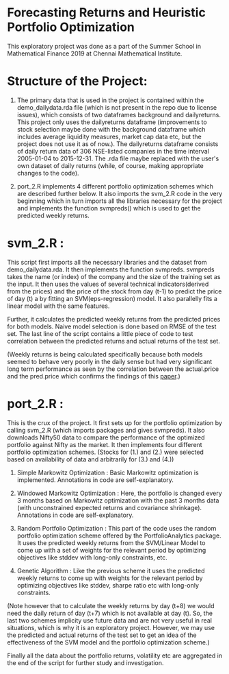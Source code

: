 # Forecasting Returns and Heuristic Portfolio Optimization

This exploratory project was done as a part of the Summer School in Mathematical Finance 2019 at Chennai Mathematical Institute. 

# Structure of the Project:

1. The primary data that is used in the project is contained within the demo_dailydata.rda file (which is not present in the repo due to license issues), which consists of two dataframes background and dailyreturns. This project only uses the dailyreturns dataframe (improvements to stock selection maybe done with the background dataframe which includes average liquidity measures, market cap data etc, but the project does not use it as of now.). The dailyreturns dataframe consists of daily return data of 306 NSE-listed companies in the time interval 2005-01-04 to 2015-12-31. The .rda file maybe replaced with the user's own dataset of daily returns (while, of course, making appropriate changes to the code).

2. port_2.R implements 4 different portfolio optimization schemes which are described further below. It also imports the svm_2.R code in the very beginning which in turn imports all the libraries necessary for the project and implements the function svmpreds() which is used to get the predicted weekly returns.

# svm_2.R :

This script first imports all the necessary libraries and the dataset from demo_dailydata.rda. It then implements the function svmpreds. svmpreds takes the name (or index) of the company and the size of the training set as the input. 
It then uses the values of several technical indicators(derived from the prices) and the price of the stock from day (t-1) to predict the price of day (t)  a by fitting an SVM(eps-regression) model. It also parallelly fits a linear model with the same features. 

Further, it calculates the predicted weekly returns from the predicted prices for both models. Naive model selection is done based on RMSE of the test set. The last line of the script contains a little piece of code to test correlation between the predicted returns and actual returns of the test set.

(Weekly returns is being calculated specifically because both models seemed to behave very poorly in the daily sense but had very significant long term performance as seen by the correlation between the actual.price and the pred.price which confirms the findings of this [paper](https://www.cs.princeton.edu/sites/default/files/uploads/saahil_madge.pdf).)

# port_2.R :

This is the crux of the project. It first sets up for the portfolio optimization by calling svm_2.R (which imports packages and gives svmpreds). It also downloads Nifty50 data to compare the performance of the optimized portfolio against Nifty as the market. It then implements four different portfolio optimization schemes. (Stocks for (1.) and (2.) were selected based on availability of data and arbitrarily for (3.) and (4.))

 1. Simple Markowitz Optimization : Basic Markowitz optimization is implemented. Annotations in code are self-explanatory.
 
 2. Windowed Markowitz Optimization : Here, the portfolio is changed every 3 months based on Markowitz optimization with the past 3 months data (with unconstrained expected returns and covariance shrinkage). Annotations in code are self-explanatory.
 
 3. Random Portfolio Optimization : This part of the code uses the random portfolio optimization scheme offered by the PortfolioAnalytics package. It uses the predicted weekly returns from the SVM/Linear Model to come up with a set of weights for the relevant period by optimizing objectives like stddev with long-only constraints, etc. 
 
 4. Genetic Algorithm : Like the previous scheme it uses the predicted weekly returns to come up with weights for the relevant period by optimizing objectives like stddev, sharpe ratio etc with long-only constraints. 
 
(Note however that to calculate the weekly returns by day (t+8) we would need the daily return of day (t+7) which is not available at day (t). So, the last two schemes implicity use future data and are not very useful in real situations, which is why it is an exploratory project. However, we may use the predicted and actual returns of the test set to get an idea of the effectiveness of the SVM model and the portfolio optimization scheme.)

Finally all the data about the portfolio returns, volatility etc are aggregated in the end of the script for further study and investigation.

